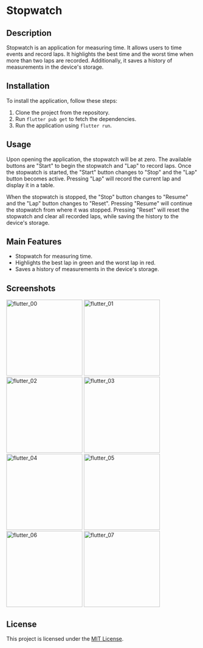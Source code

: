 # Stopwatch

## Description

Stopwatch is an application for measuring time. It allows users to time events and record laps. 
It highlights the best time and the worst time when more than two laps are recorded. Additionally, it saves a history of measurements in the device's storage.

## Installation

To install the application, follow these steps:

1. Clone the project from the repository.
2. Run `flutter pub get` to fetch the dependencies.
3. Run the application using `flutter run`.

## Usage

Upon opening the application, the stopwatch will be at zero. The available buttons are "Start" to begin the stopwatch and "Lap" to record laps. Once the stopwatch is started, the "Start" button changes to "Stop" and the "Lap" button becomes active. Pressing "Lap" will record the current lap and display it in a table.

When the stopwatch is stopped, the "Stop" button changes to "Resume" and the "Lap" button changes to "Reset". 
Pressing "Resume" will continue the stopwatch from where it was stopped. Pressing "Reset" will reset the stopwatch and clear all recorded laps, while saving the history to the device's storage.

## Main Features

- Stopwatch for measuring time.
- Highlights the best lap in green and the worst lap in red.
- Saves a history of measurements in the device's storage.

## Screenshots
<img width="200" alt= "flutter_00" src="https://github.com/jorgesarabia/stopwatch_challenge/assets/6399992/7926ab96-9354-401a-ac2d-36130914cae1">
<img width="200" alt= "flutter_01" src="https://github.com/jorgesarabia/stopwatch_challenge/assets/6399992/03c289cc-e7bf-426e-b3d8-5b0e0efb04a5">
<img width="200" alt= "flutter_02" src="https://github.com/jorgesarabia/stopwatch_challenge/assets/6399992/2e90c715-3976-4638-b594-9fc04649fd4b">
<img width="200" alt= "flutter_03" src="https://github.com/jorgesarabia/stopwatch_challenge/assets/6399992/a9ab97a3-0dd5-4c1d-b385-822aaa122856">
<img width="200" alt= "flutter_04" src="https://github.com/jorgesarabia/stopwatch_challenge/assets/6399992/c09c137a-f569-4a15-972b-7698b933e5cf">
<img width="200" alt= "flutter_05" src="https://github.com/jorgesarabia/stopwatch_challenge/assets/6399992/3c3c8123-bc88-48b7-845a-c0367e351526">
<img width="200" alt= "flutter_06" src="https://github.com/jorgesarabia/stopwatch_challenge/assets/6399992/40afe2c5-5b50-4d4b-b646-11ac045e41ed">
<img width="200" alt= "flutter_07" src="https://github.com/jorgesarabia/stopwatch_challenge/assets/6399992/f1ed753b-8e9e-42b1-ba4f-72e6fd6d9874">






## License


This project is licensed under the [MIT License](LICENSE).
